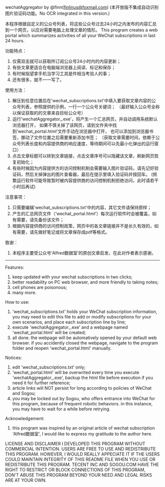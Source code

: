 wechatAggregator by @finn(finlinus@foxmail.com)
(本开放版不集成自动识别图片验证码功能。No OCR integrated in this version.)

本程序根据自定义的公众号列表，将这些公众号过去24小时之内发布的内容汇总到一个网页，以应对需要电脑上处理文章的情形。
This program creates a web portal which summarizes activities of all your WeChat subscriptions in last 24 hours.

功能特点：
1. 仅需双击就可以获取所订阅公众号24小时内的内容更新；
2. 有些文章更适合在电脑端浏览器上阅读、标记和保存；
3. 有时候指望拿手机当学习工具是件相当考验人的事；
4. 还有很多，就不一一写了。

使用方法：
1. 解压到任意位置后在'wechat_subscriptions.txt'中填入要获取文章内容的公众号列表，参照提供的示例，一行一个公众号关键词；
  （最好输入公众号全称以保证获取的的文章来自目标公众号）
2. 运行'wechatAggregator_.exe'，将产生一个汇总网页，并自动调用系统默认浏览器打开，
   如果不慎关掉了该网页，请到文件夹中找到‘wechat_portal.html’文件手动在浏览器中打开，
   也可以添加到浏览器书签，挪动了文件位置之后需要重新添加书签；
  （获取文章需要时间，依赖于公众号列表长度和内容提供商的响应速度，等待期间可以先最小化弹出的运行窗口）
3. 点击文章标题可以转到文章链接，点击文章序号可以隐藏该文章，刷新网页恢复初始化；
4. 有些时候因为内容提供方的访问控制机制会需要输入图片验证码，请先记好验证码，然后关掉弹出的图片查看器，最后在提示里填入验证码并按回车。
   (频繁运行软件可能导致暂时被内容提供商的访问控制机制拒绝访问，此时请若干小时后再试)

注意事项：
1. 只需要编辑'wechat_subscriptions.txt'中的内容，其它文件请保持原样；
2. 产生的汇总网页文件（‘wechat_portal.html’）每次运行软件时会被覆盖，如有需要，请先备份该文件；
3. 根据内容提供商的访问控制政策，网页中的各文章链接并不是长久有效的，如有需要，请先做好笔记或将文章保存成pdf等格式。

致谢：
1. 本程序主要受公众号‘Alfred数据室’的原创文章启发，在此对作者表示感谢。

-----------------------------------------------------------------------------------------------------------------------------
Features:
1. keep updated with your wechat subscriptions in two clicks;
2. better readability on PC web browser, and more friendly to taking notes;
3. cell phones are poisonous;
4. many more.

How to use:
1. 'wechat_subscriptions.txt' holds your WeChat subscription information, 
   you may need to edit this file to add or modify subscriptions for your own scenarios, 
   and place each subscription line by line;
2. execute 'wechatAggregator_.exe' and a webpage named 'wechat_portal.html' will be created;
3. all done. the webpage will be automatively opened by your default web browser.
   if you accidently closed the webpage, navigate to the program folder and reopen 'wechat_portal.html' manually. 
   
Notices: 
1. edit 'wechat_subscriptions.txt' only; 
2. 'wechat_portal.html' will be overwrited every time you execute 'wechatAggregator_.exe', 
   backup the html file before execution if you need it for further reference;
3. article links will NOT persist for long according to policies of WeChat and Sogou;
4. you may be locked out by Sogou, who offers entrance into WeChat for this program, because of frequent robotic behaviors. 
   in this instance, you may have to wait for a while before retrying.

Acknowledgement:
1. this program was inspired by an original article of wechat subscription 'Alfred数据室', I would like to express my gratitude to the author here.

LICENSE AND DISCLAIMER
I DEVELOPED THIS PROGRAM WITHOUT COMMERCIAL INTENTION. USERS ARE FREE TO USE AND REDISTRIBUTE THIS PROGRAM.
HOWEVER, I WOULD REALLY APPECIATE IT IF THE USERS COULD MAINTAIN INTEGRITY OF THIS README FILE WHEN YOU USE OR REDISTRIBUTE THIS PROGRAM.
TECENT INC AND SOGOU.COM HAVE THE RIGHT TO RESTRICT OR BLOCK CONNECTIONS OF THIS PROGRAM, DON'T ABUSE THIS PROGRAM BEYOND YOUR NEED AND LEGAL RISKS ARE AT YOUR OWN.
